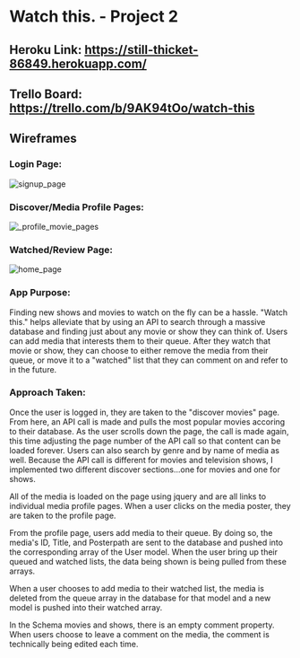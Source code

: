 # Watch this. - Project 2

## Heroku Link: https://still-thicket-86849.herokuapp.com/

## Trello Board: https://trello.com/b/9AK94tOo/watch-this

## Wireframes

### Login Page:
![signup_page](https://user-images.githubusercontent.com/22715776/31916691-30c429e8-b811-11e7-8080-a1bffe12514f.png)

### Discover/Media Profile Pages:
![_profile_movie_pages](https://user-images.githubusercontent.com/22715776/31916807-b31dbf1c-b811-11e7-8e68-6479c9b2d36b.png)

### Watched/Review Page:
![home_page](https://user-images.githubusercontent.com/22715776/31916757-8672cbf6-b811-11e7-9bd2-f3aee9baa16a.png)

### App Purpose:
Finding new shows and movies to watch on the fly can be a hassle. "Watch this." helps alleviate that by using an API to search through a massive database and finding just about any movie or show they can think of. Users can add media that interests them to their queue. After they watch that movie or show, they can choose to either remove the media from their queue, or move it to a "watched" list that they can comment on and refer to in the future.

### Approach Taken:
Once the user is logged in, they are taken to the "discover movies" page. From here, an API call is made and pulls the most popular movies accoring to their database. As the user scrolls down the page, the call is made again, this time adjusting the page number of the API call so that content can be loaded forever. Users can also search by genre and by name of media as well. Because the API call is different for movies and television shows, I implemented two different discover sections...one for movies and one for shows.

All of the media is loaded on the page using jquery and are all links to individual media profile pages. When a user clicks on the media poster, they are taken to the profile page.

From the profile page, users add media to their queue. By doing so, the media's ID, Title, and Posterpath are sent to the database and pushed into the corresponding array of the User model. When the user bring up their queued and watched lists, the data being shown is being pulled from these arrays. 

When a user chooses to add media to their watched list, the media is deleted from the queue array in the database for that model and a new model is pushed into their watched array.

In the Schema movies and shows, there is an empty comment property. When users choose to leave a comment on the media, the comment is technically being edited each time.





